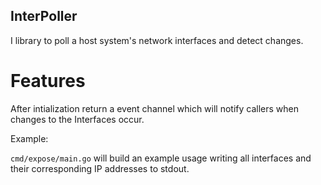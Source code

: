 InterPoller
-----------

I library to poll a host system's network interfaces and detect changes. 

# Features

After intialization return a event channel which will notify callers when changes to the Interfaces occur. 

Example:

`cmd/expose/main.go` will build an example usage writing all interfaces and their corresponding IP addresses to stdout.

